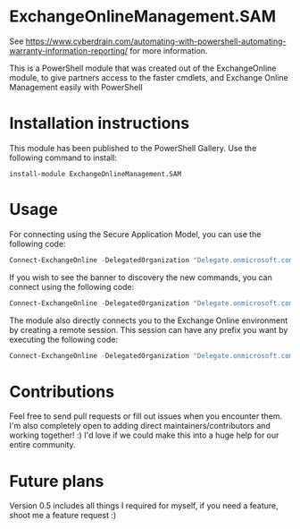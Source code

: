 # ExchangeOnlineManagement.SAM
See https://www.cyberdrain.com/automating-with-powershell-automating-warranty-information-reporting/ for more information.

This is a PowerShell module that was created out of the ExchangeOnline module, to give partners access to the faster cmdlets, and Exchange Online Management easily with PowerShell

# Installation instructions

This module has been published to the PowerShell Gallery. Use the following command to install:  

    install-module ExchangeOnlineManagement.SAM

# Usage

For connecting using the Secure Application Model, you can use the following code:

```powershell
Connect-ExchangeOnline -DelegatedOrganization "Delegate.onmicrosoft.com" -ExchangeRefreshToken "YourVerylongRefreshToken" -UPN "A-Valid-UPN"   
```

If you wish to see the banner to discovery the new commands, you can connect using the following code:

```powershell
Connect-ExchangeOnline -DelegatedOrganization "Delegate.onmicrosoft.com" -ExchangeRefreshToken "YourVerylongRefreshToken" -UPN "A-Valid-UPN" -ShowBanner
```

The module also directly connects you to the Exchange Online environment by creating a remote session. This session can have any prefix you want by executing the following code:
```powershell
Connect-ExchangeOnline -DelegatedOrganization "Delegate.onmicrosoft.com" -ExchangeRefreshToken "YourVerylongRefreshToken" -UPN "A-Valid-UPN" -ShowBanner -prefix "exchangeonline"
```


# Contributions

Feel free to send pull requests or fill out issues when you encounter them. I'm also completely open to adding direct maintainers/contributors and working together! :) I'd love if we could make this into a huge help for our entire community.

# Future plans

Version 0.5 includes all things I required for myself, if you need a feature, shoot me a feature request :)
